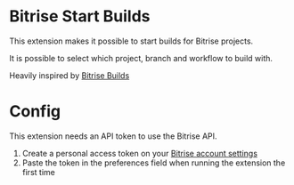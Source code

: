 # Bitrise Start Builds

This extension makes it possible to start builds for Bitrise projects.

It is possible to select which project, branch and workflow to build with.

Heavily inspired by [Bitrise Builds](https://www.raycast.com/ubuntudroid/bitrise)

# Config

This extension needs an API token to use the Bitrise API.

1. Create a personal access token on your [Bitrise account settings](https://app.bitrise.io/me/profile#/security)
2. Paste the token in the preferences field when running the extension the first time
